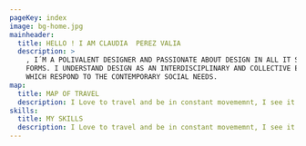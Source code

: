 ```yaml
---
pageKey: index
image: bg-home.jpg
mainheader:
  title: HELLO ! I AM CLAUDIA  PEREZ VALIA
  description: >
    , I´M A POLIVALENT DESIGNER AND PASSIONATE ABOUT DESIGN IN ALL IT SHAPES AND
    FORMS. I UNDERSTAND DESIGN AS AN INTERDISCIPLINARY AND COLLECTIVE EFFORT,
    WHICH RESPOND TO THE CONTEMPORARY SOCIAL NEEDS.
map:
  title: MAP OF TRAVEL
  description: I Love to travel and be in constant movememnt, I see it as a way of nourish myself with other cultures and ways of life. My experiences are used in the future in my designs.
skills:
  title: MY SKILLS
  description: I Love to travel and be in constant movememnt, I see it as a way of nourish myself with other cultures and ways of life. My experiences are used in the future in my designs.
---
```


